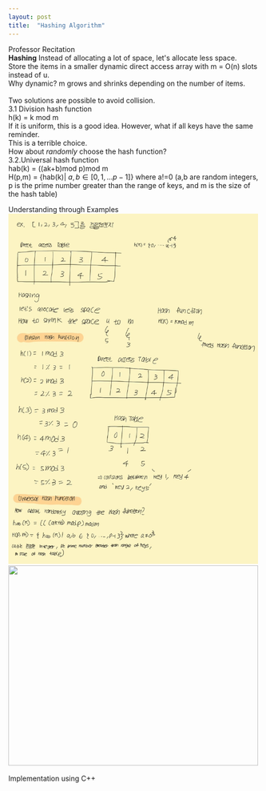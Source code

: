 ```yaml
---
layout: post
title:  "Hashing Algorithm"
---
```

Professor Recitation<br/>
**Hashing**
Instead of allocating a lot of space, let's allocate less space. <br/>
Store the items in a smaller dynamic direct access array with m = O(n) slots instead of u.  <br/>
Why dynamic? m grows and shrinks depending on the number of items. <br/>
<br/>
Two solutions are possible to avoid collision. <br/>
3.1 Division hash function <br/>
h(k) = k mod m<br/>
If it is uniform, this is a good idea. However, what if all keys have the same reminder. <br/>
This is a terrible choice. <br/>
How about *randomly* choose the hash function? <br/>
3.2.Universal hash function <br/>
hab(k) = ((ak+b)mod p)mod m <br/>
H(p,m) = {hab(k)| $a, b \in [0,1,...p-1]$} where a!=0
(a,b are random integers, p is the prime number greater than the range of keys, and m is the size of the hash table)

Understanding through Examples<br/>
<img src="/_images/Hashing1.jpg" width="500" height="700">
<img src="https://growingpenguin/growingpenguin.github.io/_images/Hashing2.jpg" width="500" height="400">

Implementation using C++ <br/>
<script src="https://gist.github.com/growingpenguin/075fb606432b80940ac874f394962b84.js"></script>
